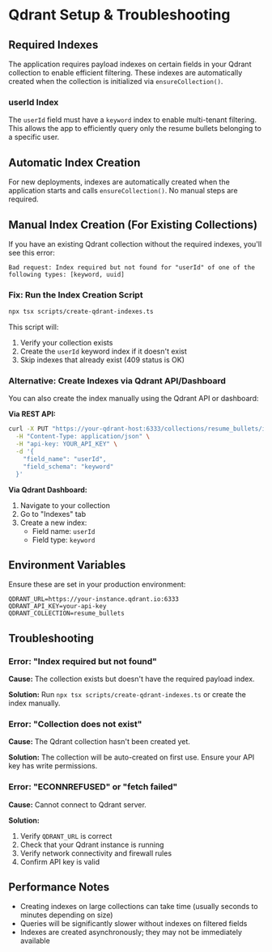 # Qdrant Setup & Troubleshooting

## Required Indexes

The application requires payload indexes on certain fields in your Qdrant collection to enable efficient filtering. These indexes are automatically created when the collection is initialized via `ensureCollection()`.

### userId Index

The `userId` field must have a `keyword` index to enable multi-tenant filtering. This allows the app to efficiently query only the resume bullets belonging to a specific user.

## Automatic Index Creation

For new deployments, indexes are automatically created when the application starts and calls `ensureCollection()`. No manual steps are required.

## Manual Index Creation (For Existing Collections)

If you have an existing Qdrant collection without the required indexes, you'll see this error:

```
Bad request: Index required but not found for "userId" of one of the following types: [keyword, uuid]
```

### Fix: Run the Index Creation Script

```bash
npx tsx scripts/create-qdrant-indexes.ts
```

This script will:
1. Verify your collection exists
2. Create the `userId` keyword index if it doesn't exist
3. Skip indexes that already exist (409 status is OK)

### Alternative: Create Indexes via Qdrant API/Dashboard

You can also create the index manually using the Qdrant API or dashboard:

**Via REST API:**
```bash
curl -X PUT "https://your-qdrant-host:6333/collections/resume_bullets/index" \
  -H "Content-Type: application/json" \
  -H "api-key: YOUR_API_KEY" \
  -d '{
    "field_name": "userId",
    "field_schema": "keyword"
  }'
```

**Via Qdrant Dashboard:**
1. Navigate to your collection
2. Go to "Indexes" tab
3. Create a new index:
   - Field name: `userId`
   - Field type: `keyword`

## Environment Variables

Ensure these are set in your production environment:

```env
QDRANT_URL=https://your-instance.qdrant.io:6333
QDRANT_API_KEY=your-api-key
QDRANT_COLLECTION=resume_bullets
```

## Troubleshooting

### Error: "Index required but not found"

**Cause:** The collection exists but doesn't have the required payload index.

**Solution:** Run `npx tsx scripts/create-qdrant-indexes.ts` or create the index manually.

### Error: "Collection does not exist"

**Cause:** The Qdrant collection hasn't been created yet.

**Solution:** The collection will be auto-created on first use. Ensure your API key has write permissions.

### Error: "ECONNREFUSED" or "fetch failed"

**Cause:** Cannot connect to Qdrant server.

**Solution:** 
1. Verify `QDRANT_URL` is correct
2. Check that your Qdrant instance is running
3. Verify network connectivity and firewall rules
4. Confirm API key is valid

## Performance Notes

- Creating indexes on large collections can take time (usually seconds to minutes depending on size)
- Queries will be significantly slower without indexes on filtered fields
- Indexes are created asynchronously; they may not be immediately available

